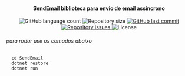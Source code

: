 <h4 align="center">
  SendEmail biblioteca para envio de email assíncrono
</h4>
<p align="center">
  <img alt="GitHub language count" src="https://img.shields.io/github/languages/count/silvaAlex/SendEmail">
  <img alt="Repository size" src="https://img.shields.io/github/repo-size/silvaAlex/SendEmail">
  <a href="https://github.com/silvaAlex/SendEmail/commits/master">
    <img alt="GitHub last commit" src="https://img.shields.io/github/last-commit/silvaAlex/SendEmail"/>
  </a>

  <a href="https://github.com/silvaAlex/SendEmail/issues">
    <img alt="Repository issues" src="https://img.shields.io/github/issues/silvaAlex/SendEmail">
  </a>

  <img alt="License" src="https://img.shields.io/badge/license-MIT-%2304D361">
</p>

###### para rodar use os comados abaixo

```Shell
  cd SendEmail
  dotnet restore
  dotnet run
```
